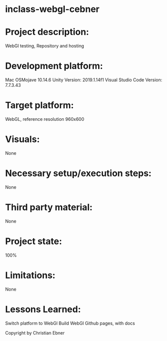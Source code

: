# inclass-webgl-cebner

# Project description:
WebGl testing, Repository and hosting

# Development platform:
Mac OSMojave 10.14.6 Unity Version: 2019.1.14f1 Visual Studio Code Version: 7.7.3.43

# Target platform:
WebGL, reference resolution 960x600

# Visuals:
None

# Necessary setup/execution steps:
None

# Third party material:
None

# Project state:
100%

# Limitations:
None

# Lessons Learned:
Switch platform to WebGl
Build WebGl
Github pages, with docs

Copyright by Christian Ebner